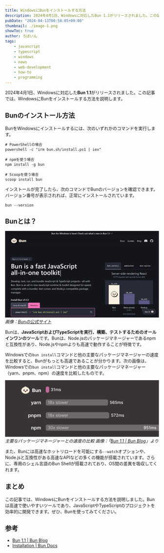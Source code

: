 ```yaml
---
title: WindowsにBunをインストールする方法
description: 2024年4月1日、Windowsに対応したBun 1.1がリリースされました。この記事では、WindowsにBunをインストールする方法を説明します。
pubDate: "2024-04-13T00:58:05+09:00"
thumbnail: ./image-1.png
showToc: true
author: ろぼいん
tags:
    - javascript
    - typescript
    - windows
    - news
    - web-development
    - how-to
    - programming
---
```


2024年4月1日、Windowsに対応した**Bun 1.1**がリリースされました。この記事では、WindowsにBunをインストールする方法を説明します。

<!-- toc -->

## Bunのインストール方法

BunをWindowsにインストールするには、次のいずれかのコマンドを実行します。

```shell
# PowerShellの場合
powershell -c "irm bun.sh/install.ps1 | iex"

# npmを使う場合
npm install -g bun

# Scoopを使う場合
scoop install bun
```

インストールが完了したら、次のコマンドでBunのバージョンを確認できます。バージョン番号が表示されれば、正常にインストールされています。

```shell
bun --version
```

## Bunとは？

![Bunの公式サイトのスクリーンショット](./image-1.png)
*画像：[Bunの公式サイト](https://bun.sh/)*

Bunは、**JavaScriptおよびTypeScriptを実行、構築、テストするためのオールインワンのツール**です。Bunは、Node.jsのパッケージマネージャーであるnpmと互換性があり、Node.jsやnpmよりも高速で動作することが特徴です。

Windowsでの``bun install``コマンドと他の主要なパッケージマネージャーの速度を比較すると、Bunがもっとも高速であることが分かります。次の画像は、Windowsでの``bun install``コマンドと他の主要なパッケージマネージャー（yarn、pnpm、npm）の速度を比較したものです。

![「bun install」コマンドの速度の比較の画像。Bunは31ミリ秒で処理が完了している。yarnは565ミリ秒、pnpmは572ミリ秒、npmは951ミリ秒かかっている](./image.png)
*主要なパッケージマネージャーとの速度の比較
画像：「[Bun 1.1 | Bun Blog](https://bun.sh/blog/bun-v1.1)」より*

また、Bunには高速なホットリロードを可能にする``--watch``オプションや、Node.jsと互換性がある高速なAPIなどの多くの機能が搭載されています。さらに、専用のシェル言語のBun Shellが搭載されており、OS間の差異を吸収してくれます。

## まとめ

この記事では、WindowsにBunをインストールする方法を説明しました。Bunは高速で使いやすいツールであり、JavaScriptやTypeScriptのプロジェクトを効率的に開発できます。ぜひ、Bunを使ってみてください。

## 参考

- [Bun 1.1 | Bun Blog](https://bun.sh/blog/bun-v1.1)
- [Installation | Bun Docs](https://bun.sh/docs/installation)
